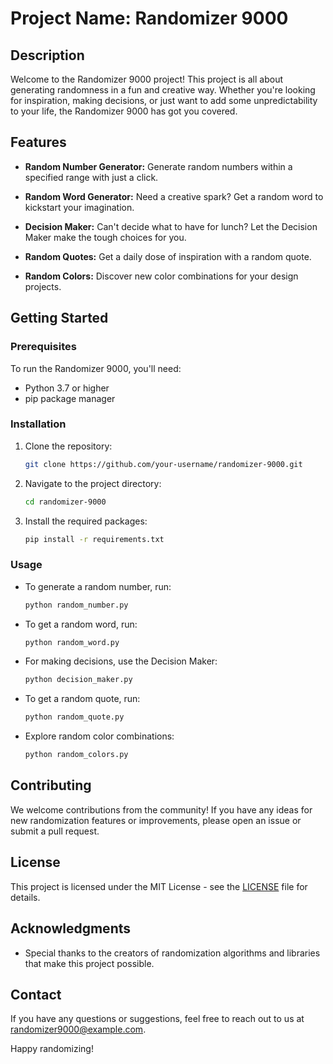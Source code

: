 # Project Name: Randomizer 9000

## Description

Welcome to the Randomizer 9000 project! This project is all about generating randomness in a fun and creative way. Whether you're looking for inspiration, making decisions, or just want to add some unpredictability to your life, the Randomizer 9000 has got you covered.

## Features

- **Random Number Generator:** Generate random numbers within a specified range with just a click.

- **Random Word Generator:** Need a creative spark? Get a random word to kickstart your imagination.

- **Decision Maker:** Can't decide what to have for lunch? Let the Decision Maker make the tough choices for you.

- **Random Quotes:** Get a daily dose of inspiration with a random quote.

- **Random Colors:** Discover new color combinations for your design projects.

## Getting Started

### Prerequisites

To run the Randomizer 9000, you'll need:

- Python 3.7 or higher
- pip package manager

### Installation

1. Clone the repository:

   ```bash
   git clone https://github.com/your-username/randomizer-9000.git
   ```

2. Navigate to the project directory:

   ```bash
   cd randomizer-9000
   ```

3. Install the required packages:

   ```bash
   pip install -r requirements.txt
   ```

### Usage

- To generate a random number, run:

  ```bash
  python random_number.py
  ```

- To get a random word, run:

  ```bash
  python random_word.py
  ```

- For making decisions, use the Decision Maker:

  ```bash
  python decision_maker.py
  ```

- To get a random quote, run:

  ```bash
  python random_quote.py
  ```

- Explore random color combinations:

  ```bash
  python random_colors.py
  ```

## Contributing

We welcome contributions from the community! If you have any ideas for new randomization features or improvements, please open an issue or submit a pull request.

## License

This project is licensed under the MIT License - see the [LICENSE](LICENSE) file for details.

## Acknowledgments

- Special thanks to the creators of randomization algorithms and libraries that make this project possible.

## Contact

If you have any questions or suggestions, feel free to reach out to us at randomizer9000@example.com.

Happy randomizing!
